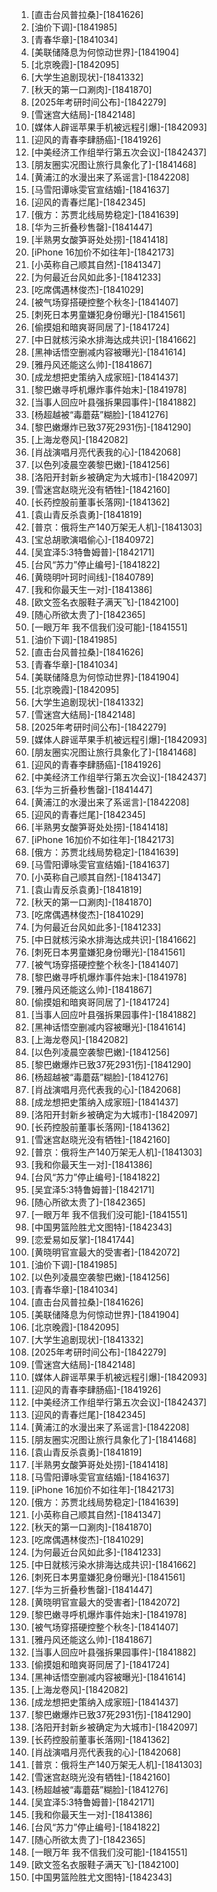 
1. [直击台风普拉桑]-[1841626]
1. [油价下调]-[1841985]
1. [青春华章]-[1841034]
1. [美联储降息为何惊动世界]-[1841904]
1. [北京晚霞]-[1842095]
1. [大学生追剧现状]-[1841332]
1. [秋天的第一口涮肉]-[1841870]
1. [2025年考研时间公布]-[1842279]
1. [雪迷宫大结局]-[1842148]
1. [媒体人辟谣苹果手机被远程引爆]-[1842093]
1. [迎风的青春李肆肠癌]-[1841926]
1. [中美经济工作组举行第五次会议]-[1842437]
1. [朋友圈实况图让旅行具象化了]-[1841468]
1. [黄浦江的水漫出来了系谣言]-[1842208]
1. [马雪阳谭咏雯官宣结婚]-[1841637]
1. [迎风的青春烂尾]-[1842345]
1. [俄方：苏贾北线局势稳定]-[1841639]
1. [华为三折叠秒售罄]-[1841447]
1. [半熟男女酸笋哥处处捞]-[1841418]
1. [iPhone 16加价不如往年]-[1842173]
1. [小英称自己顺其自然]-[1841347]
1. [为何最近台风如此多]-[1841233]
1. [吃席偶遇林俊杰]-[1841029]
1. [被气场穿搭硬控整个秋冬]-[1841407]
1. [刺死日本男童嫌犯身份曝光]-[1841561]
1. [偷摸姐和暗爽哥同居了]-[1841724]
1. [中日就核污染水排海达成共识]-[1841662]
1. [黑神话悟空删减内容被曝光]-[1841614]
1. [雅丹风还能这么帅]-[1841867]
1. [成龙想把史策纳入成家班]-[1841437]
1. [黎巴嫩寻呼机爆炸事件始末]-[1841978]
1. [当事人回应叶县强拆果园事件]-[1841882]
1. [杨超越被“毒蘑菇”糊脸]-[1841276]
1. [黎巴嫩爆炸已致37死2931伤]-[1841290]
1. [上海龙卷风]-[1842082]
1. [肖战演唱月亮代表我的心]-[1842068]
1. [以色列凌晨空袭黎巴嫩]-[1841256]
1. [洛阳开封新乡被确定为大城市]-[1842097]
1. [雪迷宫赵晓光没有牺牲]-[1842160]
1. [长药控股前董事长落网]-[1841362]
1. [袁山青反杀袁勇]-[1841819]
1. [普京：俄将生产140万架无人机]-[1841303]
1. [宝总胡歌演唱偷心]-[1840972]
1. [吴宜泽5:3特鲁姆普]-[1842171]
1. [台风“苏力”停止编号]-[1841822]
1. [黄晓明叶珂时间线]-[1840789]
1. [我和你最天生一对]-[1841386]
1. [欧文签名衣服鞋子满天飞]-[1842100]
1. [随心所欲太贵了]-[1842365]
1. [一眼万年 我不信我们没可能]-[1841551]
1. [油价下调]-[1841985]
1. [直击台风普拉桑]-[1841626]
1. [青春华章]-[1841034]
1. [美联储降息为何惊动世界]-[1841904]
1. [北京晚霞]-[1842095]
1. [大学生追剧现状]-[1841332]
1. [雪迷宫大结局]-[1842148]
1. [2025年考研时间公布]-[1842279]
1. [媒体人辟谣苹果手机被远程引爆]-[1842093]
1. [朋友圈实况图让旅行具象化了]-[1841468]
1. [迎风的青春李肆肠癌]-[1841926]
1. [中美经济工作组举行第五次会议]-[1842437]
1. [华为三折叠秒售罄]-[1841447]
1. [黄浦江的水漫出来了系谣言]-[1842208]
1. [迎风的青春烂尾]-[1842345]
1. [半熟男女酸笋哥处处捞]-[1841418]
1. [iPhone 16加价不如往年]-[1842173]
1. [俄方：苏贾北线局势稳定]-[1841639]
1. [马雪阳谭咏雯官宣结婚]-[1841637]
1. [小英称自己顺其自然]-[1841347]
1. [袁山青反杀袁勇]-[1841819]
1. [秋天的第一口涮肉]-[1841870]
1. [吃席偶遇林俊杰]-[1841029]
1. [为何最近台风如此多]-[1841233]
1. [中日就核污染水排海达成共识]-[1841662]
1. [刺死日本男童嫌犯身份曝光]-[1841561]
1. [被气场穿搭硬控整个秋冬]-[1841407]
1. [黎巴嫩寻呼机爆炸事件始末]-[1841978]
1. [雅丹风还能这么帅]-[1841867]
1. [偷摸姐和暗爽哥同居了]-[1841724]
1. [当事人回应叶县强拆果园事件]-[1841882]
1. [黑神话悟空删减内容被曝光]-[1841614]
1. [上海龙卷风]-[1842082]
1. [以色列凌晨空袭黎巴嫩]-[1841256]
1. [黎巴嫩爆炸已致37死2931伤]-[1841290]
1. [杨超越被“毒蘑菇”糊脸]-[1841276]
1. [肖战演唱月亮代表我的心]-[1842068]
1. [成龙想把史策纳入成家班]-[1841437]
1. [洛阳开封新乡被确定为大城市]-[1842097]
1. [长药控股前董事长落网]-[1841362]
1. [雪迷宫赵晓光没有牺牲]-[1842160]
1. [普京：俄将生产140万架无人机]-[1841303]
1. [我和你最天生一对]-[1841386]
1. [台风“苏力”停止编号]-[1841822]
1. [吴宜泽5:3特鲁姆普]-[1842171]
1. [随心所欲太贵了]-[1842365]
1. [一眼万年 我不信我们没可能]-[1841551]
1. [中国男篮险胜尤文图特]-[1842343]
1. [恋爱易如反掌]-[1841744]
1. [黄晓明官宣最大的受害者]-[1842072]
1. [油价下调]-[1841985]
1. [以色列凌晨空袭黎巴嫩]-[1841256]
1. [青春华章]-[1841034]
1. [直击台风普拉桑]-[1841626]
1. [美联储降息为何惊动世界]-[1841904]
1. [北京晚霞]-[1842095]
1. [大学生追剧现状]-[1841332]
1. [2025年考研时间公布]-[1842279]
1. [雪迷宫大结局]-[1842148]
1. [媒体人辟谣苹果手机被远程引爆]-[1842093]
1. [迎风的青春李肆肠癌]-[1841926]
1. [中美经济工作组举行第五次会议]-[1842437]
1. [迎风的青春烂尾]-[1842345]
1. [黄浦江的水漫出来了系谣言]-[1842208]
1. [朋友圈实况图让旅行具象化了]-[1841468]
1. [袁山青反杀袁勇]-[1841819]
1. [半熟男女酸笋哥处处捞]-[1841418]
1. [马雪阳谭咏雯官宣结婚]-[1841637]
1. [iPhone 16加价不如往年]-[1842173]
1. [俄方：苏贾北线局势稳定]-[1841639]
1. [小英称自己顺其自然]-[1841347]
1. [秋天的第一口涮肉]-[1841870]
1. [吃席偶遇林俊杰]-[1841029]
1. [为何最近台风如此多]-[1841233]
1. [中日就核污染水排海达成共识]-[1841662]
1. [刺死日本男童嫌犯身份曝光]-[1841561]
1. [华为三折叠秒售罄]-[1841447]
1. [黄晓明官宣最大的受害者]-[1842072]
1. [黎巴嫩寻呼机爆炸事件始末]-[1841978]
1. [被气场穿搭硬控整个秋冬]-[1841407]
1. [雅丹风还能这么帅]-[1841867]
1. [当事人回应叶县强拆果园事件]-[1841882]
1. [偷摸姐和暗爽哥同居了]-[1841724]
1. [黑神话悟空删减内容被曝光]-[1841614]
1. [上海龙卷风]-[1842082]
1. [成龙想把史策纳入成家班]-[1841437]
1. [黎巴嫩爆炸已致37死2931伤]-[1841290]
1. [洛阳开封新乡被确定为大城市]-[1842097]
1. [长药控股前董事长落网]-[1841362]
1. [肖战演唱月亮代表我的心]-[1842068]
1. [普京：俄将生产140万架无人机]-[1841303]
1. [雪迷宫赵晓光没有牺牲]-[1842160]
1. [杨超越被“毒蘑菇”糊脸]-[1841276]
1. [吴宜泽5:3特鲁姆普]-[1842171]
1. [我和你最天生一对]-[1841386]
1. [台风“苏力”停止编号]-[1841822]
1. [随心所欲太贵了]-[1842365]
1. [一眼万年 我不信我们没可能]-[1841551]
1. [欧文签名衣服鞋子满天飞]-[1842100]
1. [中国男篮险胜尤文图特]-[1842343]